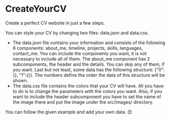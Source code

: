 # CreateYourCV
Create a perfect CV website in just a few steps.

You can style your CV by changing two files: data.json and data.css.
* The data.json file contains your information and consists of the following 6 components: about_me, timeline, projects, skills, languages, contact_me. You can include the components you want, it is not necessary to include all of them. The about_me component has 2 subcomponents, the header and the details. You can skip any of them, if you want. 
Last but not least, some data has the following structure: {"0":{}, "1":{}}. The numbers define the order the data of this structure will be shown.
* The data.css file contains the colors that your CV will have. All you have to do is to change the parameters with the colors you want. Also, if you want to include the header subcomponent you have to set the name of the image there and put the image under the src/images/ directory.


You can follow the given example and add your own data. 😊
